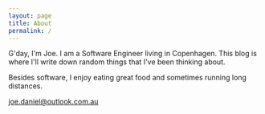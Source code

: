 ```yaml
---
layout: page
title: About
permalink: /
---
```


G'day, I'm Joe. I am a Software Engineer living in Copenhagen. This blog is where I'll write down random things that I've been thinking about. 

Besides software, I enjoy eating great food and sometimes running long distances.

[joe.daniel@outlook.com.au](mailto:joe.daniel@outlook.com.au)
